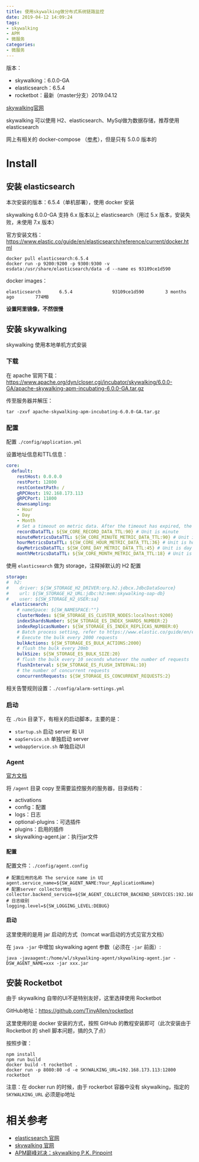 ```yaml
---
title: 使用skywalking做分布式系统链路监控
date: 2019-04-12 14:09:24
tags:
- skywalking
- APM
- 微服务
categories:
- 微服务
---
```


版本：

- skywalking：6.0.0-GA
- elasticsearch：6.5.4
- rocketbot：最新（master分支）2019.04.12

[skywalking官网](http://skywalking.apache.org/)

skywalking 可以使用 H2、elasticsearch、MySql做为数据存储，推荐使用 elasticsearch

网上有相关的 docker-compose （[参考](https://www.jianshu.com/p/c0dde94585bb)），但是只有 5.0.0 版本的

# Install

## 安装 elasticsearch

本次安装的版本：6.5.4（单机部署），使用 docker 安装

skywalking 6.0.0-GA 支持 6.x 版本以上 elasticsearch（用过 5.x 版本，安装失败，未使用 7.x 版本）

官方安装文档：https://www.elastic.co/guide/en/elasticsearch/reference/current/docker.html

```
docker pull elasticsearch:6.5.4
docker run -p 9200:9200 -p 9300:9300 -v esdata:/usr/share/elasticsearch/data -d --name es 93109ce1d590
```

docker images：

```
elasticsearch       6.5.4               93109ce1d590        3 months ago        774MB
```

**设置阿里镜像，不然很慢**

## 安装 skywalking

skywalking 使用本地单机方式安装

### 下载

在 apache 官网下载：https://www.apache.org/dyn/closer.cgi/incubator/skywalking/6.0.0-GA/apache-skywalking-apm-incubating-6.0.0-GA.tar.gz

传至服务器并解压：

```
tar -zxvf apache-skywalking-apm-incubating-6.0.0-GA.tar.gz
```

### 配置

配置 `./config/application.yml` 

设置地址信息和TTL信息：

```yaml
core:
  default:
    restHost: 0.0.0.0
    restPort: 12800
    restContextPath: /
    gRPCHost: 192.168.173.113
    gRPCPort: 11800
    downsampling:
    - Hour
    - Day
    - Month
    # Set a timeout on metric data. After the timeout has expired, the metric data will automatically be deleted.
    recordDataTTL: ${SW_CORE_RECORD_DATA_TTL:90} # Unit is minute
    minuteMetricsDataTTL: ${SW_CORE_MINUTE_METRIC_DATA_TTL:90} # Unit is minute
    hourMetricsDataTTL: ${SW_CORE_HOUR_METRIC_DATA_TTL:36} # Unit is hour
    dayMetricsDataTTL: ${SW_CORE_DAY_METRIC_DATA_TTL:45} # Unit is day
    monthMetricsDataTTL: ${SW_CORE_MONTH_METRIC_DATA_TTL:18} # Unit is month
```

使用 `elasticsearch` 做为 storage，注释掉默认的 H2 配置

```yml
storage:
#  h2:
#    driver: ${SW_STORAGE_H2_DRIVER:org.h2.jdbcx.JdbcDataSource}
#    url: ${SW_STORAGE_H2_URL:jdbc:h2:mem:skywalking-oap-db}
#    user: ${SW_STORAGE_H2_USER:sa}
  elasticsearch:
    # nameSpace: ${SW_NAMESPACE:""}
    clusterNodes: ${SW_STORAGE_ES_CLUSTER_NODES:localhost:9200}
    indexShardsNumber: ${SW_STORAGE_ES_INDEX_SHARDS_NUMBER:2}
    indexReplicasNumber: ${SW_STORAGE_ES_INDEX_REPLICAS_NUMBER:0}
    # Batch process setting, refer to https://www.elastic.co/guide/en/elasticsearch/client/java-api/5.5/java-docs-bulk-processor.html
    # Execute the bulk every 2000 requests
    bulkActions: ${SW_STORAGE_ES_BULK_ACTIONS:2000} 
    # flush the bulk every 20mb
    bulkSize: ${SW_STORAGE_ES_BULK_SIZE:20} 
    # flush the bulk every 10 seconds whatever the number of requests
    flushInterval: ${SW_STORAGE_ES_FLUSH_INTERVAL:10} 
    # the number of concurrent requests
    concurrentRequests: ${SW_STORAGE_ES_CONCURRENT_REQUESTS:2} 

```

相关告警规则设置：`./config/alarm-settings.yml`

### 启动

在 `./bin` 目录下，有相关的启动脚本，主要的是：

- `startup.sh` 启动 server 和 UI
- `oapService.sh` 单独启动 server
- `webappService.sh` 单独启动UI

### Agent

[官方文档](https://github.com/apache/incubator-skywalking/blob/v6.0.0-GA/docs/en/setup/service-agent/java-agent/README.md)

将 `/agent` 目录 copy 至需要监控服务的服务器，目录结构：

- activations
- config：配置
- logs：日志
- optional-plugins：可选插件
- plugins：启用的插件
- skywalking-agent.jar：执行jar文件

#### 配置

配置文件：`./config/agent.config`

```properties
# 配置应用的名称 The service name in UI
agent.service_name=${SW_AGENT_NAME:Your_ApplicationName}
# 配置server collector地址
collector.backend_service=${SW_AGENT_COLLECTOR_BACKEND_SERVICES:192.168.173.113:11800}
# 日志级别
logging.level=${SW_LOGGING_LEVEL:DEBUG}
```

#### 启动

这里使用的是用 jar 启动的方式（tomcat war启动的方式见官方文档）

在 `java -jar` 中增加 skywalking agent 参数（必须在 `-jar` 前面）:

```
java -javaagent:/home/wl/skywalking-agent/skywalking-agent.jar -DSW_AGENT_NAME=xxx -jar xxx.jar
```

## 安装 Rocketbot

由于 skywalking 自带的UI不是特别友好，这里选择使用 Rocketbot

GitHub地址：https://github.com/TinyAllen/rocketbot

这里使用的是 docker 安装的方式，按照 GitHub 的教程安装即可（此次安装由于 Rocketbot 的 shell 脚本问题，搞的久了点）

按照步骤：

```
npm install
npm run build
docker build -t rocketbot .
docker run -p 8080:80 -d -e SKYWALKING_URL=192.168.173.113:12800 rocketbot
```

注意：在 docker run 的时候，由于 rockerbot 容器中没有 skywalking，指定的 `SKYWALKING_URL` 必须是ip地址

# 相关参考

- [elasticsearch 官网](https://www.elastic.co/)
- [skywalking 官网](http://skywalking.apache.org/)
- [APM巅峰对决：skywalking P.K. Pinpoint](http://skywalking.apache.org/zh/blog/2019-02-24-skywalking-pk-pinpoint.html)